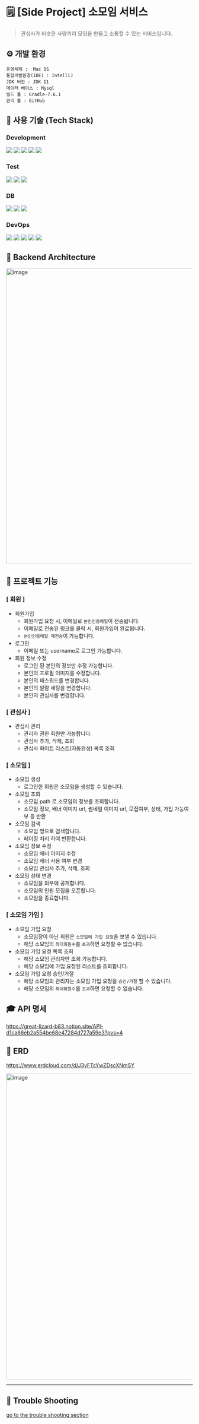 # 🗒️ [Side Project] 소모임 서비스
> 관심사가 비슷한 사람끼리 모임을 만들고 소통할 수 있는 서비스입니다.

## ⚙ 개발 환경
```
운영체제 :  Mac OS
통합개발환경(IDE) : IntelliJ
JDK 버전 : JDK 11
데이터 베이스 : Mysql
빌드 툴 : Gradle-7.6.1
관리 툴 : GitHub
```

## 🔧 사용 기술 (Tech Stack)
### Development
<img src="https://img.shields.io/badge/java-007396?style=for-the-badge&logo=Java&logoColor=white"> <img src="https://img.shields.io/badge/springboot-6DB33F?style=for-the-badge&logo=springboot&logoColor=white"> <img src="https://img.shields.io/badge/spring security-6DB33F?style=for-the-badge&logo=springsecurity&logoColor=white">  <img src="https://img.shields.io/badge/spring data jpa-6DB33F?style=for-the-badge&logo=spring&logoColor=white"> <img src="https://img.shields.io/badge/query dsl-007DB8?style=for-the-badge&logo=spring jpa&logoColor=white">

### Test
<img src="https://img.shields.io/badge/junit5-25A162?style=for-the-badge&logo=junit5&logoColor=white"> <img src="https://img.shields.io/badge/assertj-A5915F?style=for-the-badge&logo=assertj&logoColor=white"> <img src="https://img.shields.io/badge/rest assured-006272?style=for-the-badge&logo=rest-assured&logoColor=white">
    
### DB
<img src="https://img.shields.io/badge/mysql-4479A1?style=for-the-badge&logo=mysql&logoColor=white"> <img src="https://img.shields.io/badge/amazon s3-569A31?style=for-the-badge&logo=amazons3&logoColor=white"> <img src="https://img.shields.io/badge/redis-DC382D?style=for-the-badge&logo=redis&logoColor=white">

### DevOps
<img src="https://img.shields.io/badge/amazon ec2-FF9900?style=for-the-badge&logo=mamazonec2&logoColor=white"> <img src="https://img.shields.io/badge/amazon rds-527FFF?style=for-the-badge&logo=amazonrds&logoColor=white"> <img src="https://img.shields.io/badge/github actions-2088FF?style=for-the-badge&logo=githubactions&logoColor=white"> <img src="https://img.shields.io/badge/amazon s3-569A31?style=for-the-badge&logo=amazons3&logoColor=white"> <img src="https://img.shields.io/badge/amazone CodeDeploy-072240?style=for-the-badge&logo=&logoColor=white">

## 📌 Backend Architecture
<img width="797" alt="image" src="https://github.com/prebird/weGather/assets/78974381/060b500e-df8e-4a27-af6d-e3a3a5f5402f">



## 🔎 프로젝트 기능
### [ 회원 ]
- 회원가입
   - 회원가입 요청 시, 이메일로 `본인인증메일`이 전송됩니다.
   - 이메일로 전송된 링크를 클릭 시, 회원가입이 완료됩니다.
   - `본인인증메일 재전송`이 가능합니다.
- 로그인
   - 이메일 또는 username로 로그인 가능합니다. 
- 회원 정보 수정
   - 로그인 된 본인의 정보만 수정 가능합니다. 
   - 본인의 프로필 이미지를 수정합니다.
   - 본인의 패스워드를 변경합니다.
   - 본인의 알람 세팅을 변경합니다.
   - 본인의 관심사를 변경합니다.


### [ 관심사 ]
- 관심사 관리
   - 관리자 권한 회원만 가능합니다.
   - 관심사 추가, 삭제, 조회
   - 관심사 화이트 리스트(자동완성) 목록 조회  

### [ 소모임 ]
- 소모임 생성
   - 로그인한 회원은 소모임을 생성할 수 있습니다.
- 소모임 조회
   - 소모임 path 로 소모임의 정보를 조회합니다.
   - 소모임 정보, 배너 이미지 url, 썸네일 이미지 url, 모집여부, 상태, 가입 가능여부 등 반환
- 소모임 검색
   - 소모임 명으로 검색합니다.
   - 페이징 처리 하여 반환합니다. 
- 소모임 정보 수정
   - 소모임 배너 이미지 수정
   - 소모임 배너 사용 여부 변경
   - 소모임 관심사 추가, 삭제, 조회
- 소모임 상태 변경
   - 소모임을 외부에 공개합니다.
   - 소모임의 인원 모집을 오픈합니다.
   - 소모임을 종료합니다.


### [ 소모임 가입 ]
- 소모임 가입 요청
   - 소모임장이 아닌 회원은 `소모임에 가입 요청`을 보낼 수 있습니다.
   - 해당 소모임의 `최대회원수`를 `초과`하면 요청할 수 없습니다.
- 소모임 가입 요청 목록 조회
   - 해당 소모임 관리자만 조회 가능합니다.
   - 해당 소모임에 가입 요청된 리스트를 조회합니다.  
- 소모임 가입 요청 승인/거절
   - 해당 소모임의 관리자는 소모임 가입 요청을 `승인/거절` 할 수 있습니다.
   - 해당 소모임의 `최대회원수`를 `초과`하면 요청할 수 없습니다.
 


## 🎓 API 명세
https://great-lizard-b83.notion.site/API-d1ca66eb2a554be68e47284d727a59e3?pvs=4

## 📖 ERD
https://www.erdcloud.com/d/J3yFTcYwZDscXNmSY

<img width="824" alt="image" src="https://github.com/gyureal/weGather/assets/78974381/009ad5f4-7c24-46b8-b2f9-32c871d8160b">


---
## 📕 Trouble Shooting
[go to the trouble shooting section](./TROUBLE_SHOOTING.md)








